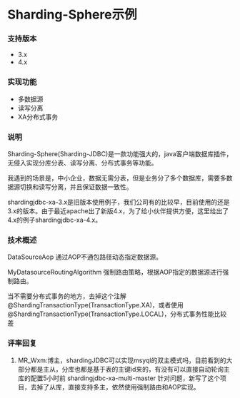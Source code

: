 # Sharding-Sphere示例
### 支持版本
- 3.x
- 4.x
### 实现功能
- 多数据源
- 读写分离
- XA分布式事务
### 说明
Sharding-Sphere(Sharding-JDBC)是一款功能强大的，java客户端数据库插件，无侵入实现分库分表、读写分离、分布式事务等功能。

我遇到的场景是，中小企业，数据无需分表，但是业务分了多个数据库，需要多数据源切换和读写分离，并且保证数据一致性。

shardingjdbc-xa-3.x是旧版本使用例子，我们公司有的比较早，目前使用的还是3.x的版本。由于最近apache出了新版4.x，为了给小伙伴提供方便，这里给出了4.x的例子shardingjdbc-xa-4.x。
### 技术概述
DataSourceAop 通过AOP不通包路径动态指定数据源。

MyDatasourceRoutingAlgorithm 强制路由策略，根据AOP指定的数据源进行强制路由。

当不需要分布式事务的地方，去掉这个注解@ShardingTransactionType(TransactionType.XA)，或者使用@ShardingTransactionType(TransactionType.LOCAL)，分布式事务性能比较差

### 评率回复
1. MR_Wxm:博主，shardingJDBC可以实现msyql的双主模式吗，目前看到的大部分都是主从，分库也都是基于表的主键id来的，有没有可以直接自动轮询主库的配置5小时前
shardingjdbc-xa-multi-master 针对问题，新写了这个项目，去掉了从库，直接支持多主，依然使用强制路由和AOP实现。